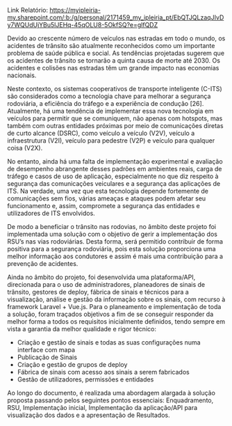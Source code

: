 Link Relatório: https://myipleiria-my.sharepoint.com/:b:/g/personal/2171459_my_ipleiria_pt/EbQTJQLzaqJIvDy7WQUdUjYBu5lJEHq-45qOLU8-5OkfSQ?e=glfQDZ


Devido ao crescente número de veículos nas estradas em todo o mundo, os acidentes de trânsito são atualmente reconhecidos como um importante problema de saúde pública e social. As tendências projetadas sugerem que os acidentes de trânsito se tornarão a quinta causa de morte até 2030. Os acidentes e colisões nas estradas têm um grande impacto nas economias nacionais. 

Neste contexto, os sistemas cooperativos de transporte inteligente (C-ITS) são considerados como a tecnologia chave para melhorar a segurança rodoviária, a eficiência do tráfego e a experiência de condução [26]. Atualmente, há uma tendência de implementar essa nova tecnologia em veículos para permitir que se comuniquem, não apenas com hotspots, mas também com outras entidades próximas por meio de comunicações diretas de curto alcance (DSRC), como veículo a veículo (V2V), veículo a infraestrutura (V2I), veículo para pedestre (V2P) e veículo para qualquer coisa (V2X).

No entanto, ainda há uma falta de implementação experimental e avaliação de desempenho abrangente desses padrões em ambientes reais, carga de tráfego e casos de uso de aplicação, especialmente no que diz respeito à segurança das comunicações veiculares e a segurança das aplicações de ITS. Na verdade, uma vez que esta tecnologia depende fortemente de comunicações sem fios, várias ameaças e ataques podem afetar seu funcionamento e, assim, compromete a segurança das entidades e utilizadores de ITS envolvidos. 

De modo a beneficiar o trânsito nas rodovias, no âmbito deste projeto foi implementada uma solução com o objetivo de gerir a implementação dos RSU’s nas vias rodoviárias. Desta forma, será permitido contribuir de forma positiva para a segurança rodoviária, pois esta solução proporciona uma melhor informação aos condutores e assim é mais uma contribuição para a prevenção de acidentes.

Ainda no âmbito do projeto, foi desenvolvida uma plataforma/API, direcionada para o uso de administradores, planeadores de sinais de trânsito, gestores de deploy, fábrica de sinais e técnicos para a visualização, análise e gestão da informação sobre os sinais, com recurso à framework Laravel + Vue.js.
Para o planeamento e implementação de toda a solução, foram traçados objetivos a fim de se conseguir responder da melhor forma a todos os requisitos inicialmente definidos, tendo sempre em vista a garantia da melhor qualidade e rigor técnico:

- Criação e gestão de sinais e todas as suas configurações numa interface com mapa
- Publicação de Sinais
- Criação e gestão de grupos de deploy
- Fábrica de sinais com acesso aos sinais a serem fabricados
- Gestão de utilizadores, permissões e entidades


Ao longo do documento, é realizada uma abordagem alargada à solução proposta passando pelos seguintes pontos essenciais: Enquadramento, RSU, Implementação inicial, Implementação da aplicação/API para visualização dos dados e a apresentação de Resultados.
